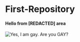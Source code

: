 # First-Repository
#### Hello from [REDACTED] area

![Yes, I am gay. Are you GAY?](https://i.redd.it/sqxpmja3h1j51.jpg)
